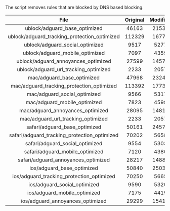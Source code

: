 The script removes rules that are blocked by DNS based blocking.


| File | Original | Modified |
|:----:|:-----:|:-----:|
| ublock/adguard_base_optimized | 46163 | 21531 |
| ublock/adguard_tracking_protection_optimized | 112329 | 16772 |
| ublock/adguard_social_optimized | 9517 | 5277 |
| ublock/adguard_mobile_optimized | 7097 | 4359 |
| ublock/adguard_annoyances_optimized | 27599 | 14571 |
| ublock/adguard_url_tracking_optimized | 2233 | 2057 |
| mac/adguard_base_optimized | 47968 | 23247 |
| mac/adguard_tracking_protection_optimized | 113392 | 17737 |
| mac/adguard_social_optimized | 9566 | 5317 |
| mac/adguard_mobile_optimized | 7823 | 4599 |
| mac/adguard_annoyances_optimized | 28095 | 14812 |
| mac/adguard_url_tracking_optimized | 2233 | 2057 |
| safari/adguard_base_optimized | 50161 | 24576 |
| safari/adguard_tracking_protection_optimized | 70202 | 5658 |
| safari/adguard_social_optimized | 9554 | 5303 |
| safari/adguard_mobile_optimized | 7120 | 4380 |
| safari/adguard_annoyances_optimized | 28217 | 14885 |
| ios/adguard_base_optimized | 50840 | 25039 |
| ios/adguard_tracking_protection_optimized | 70250 | 5665 |
| ios/adguard_social_optimized | 9590 | 5320 |
| ios/adguard_mobile_optimized | 7175 | 4419 |
| ios/adguard_annoyances_optimized | 29299 | 15415 |